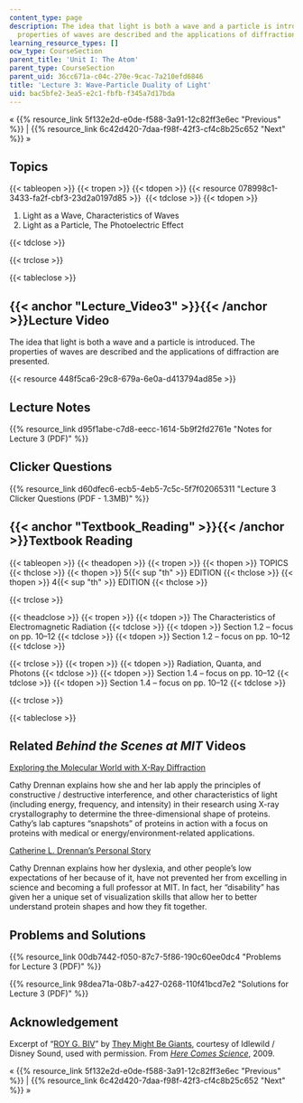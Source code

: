 ```yaml
---
content_type: page
description: The idea that light is both a wave and a particle is introduced. The
  properties of waves are described and the applications of diffraction are presented.
learning_resource_types: []
ocw_type: CourseSection
parent_title: 'Unit I: The Atom'
parent_type: CourseSection
parent_uid: 36cc671a-c04c-270e-9cac-7a210efd6846
title: 'Lecture 3: Wave-Particle Duality of Light'
uid: bac5bfe2-3ea5-e2c1-fbfb-f345a7d17bda
---
```


« {{% resource_link 5f132e2d-e0de-f588-3a91-12c82ff3e6ec "Previous" %}} | {{% resource_link 6c42d420-7daa-f98f-42f3-cf4c8b25c652 "Next" %}} »

Topics
------

{{< tableopen >}}
{{< tropen >}}
{{< tdopen >}}
{{< resource 078998c1-3433-fa2f-cbf3-23d2a0197d85 >}} 
{{< tdclose >}}
{{< tdopen >}}


1.  Light as a Wave, Characteristics of Waves
2.  Light as a Particle, The Photoelectric Effect


{{< tdclose >}}

{{< trclose >}}

{{< tableclose >}}

{{< anchor "Lecture_Video3" >}}{{< /anchor >}}Lecture Video
-----------------------------------------------------------

The idea that light is both a wave and a particle is introduced. The properties of waves are described and the applications of diffraction are presented.

{{< resource 448f5ca6-29c8-679a-6e0a-d413794ad85e >}}

Lecture Notes
-------------

{{% resource_link d95f1abe-c7d8-eecc-1614-5b9f2fd2761e "Notes for Lecture 3 (PDF)" %}}

Clicker Questions
-----------------

{{% resource_link d60dfec6-ecb5-4eb5-7c5c-5f7f02065311 "Lecture 3 Clicker Questions (PDF - 1.3MB)" %}}

{{< anchor "Textbook_Reading" >}}{{< /anchor >}}Textbook Reading
----------------------------------------------------------------

{{< tableopen >}}
{{< theadopen >}}
{{< tropen >}}
{{< thopen >}}
TOPICS
{{< thclose >}}
{{< thopen >}}
5{{< sup "th" >}} EDITION
{{< thclose >}}
{{< thopen >}}
4{{< sup "th" >}} EDITION
{{< thclose >}}

{{< trclose >}}

{{< theadclose >}}
{{< tropen >}}
{{< tdopen >}}
The Characteristics of Electromagnetic Radiation
{{< tdclose >}}
{{< tdopen >}}
Section 1.2 – focus on pp. 10–12
{{< tdclose >}}
{{< tdopen >}}
Section 1.2 – focus on pp. 10–12
{{< tdclose >}}

{{< trclose >}}
{{< tropen >}}
{{< tdopen >}}
Radiation, Quanta, and Photons
{{< tdclose >}}
{{< tdopen >}}
Section 1.4 – focus on pp. 10–12
{{< tdclose >}}
{{< tdopen >}}
Section 1.4 – focus on pp. 10–12
{{< tdclose >}}

{{< trclose >}}

{{< tableclose >}}

Related _Behind the Scenes at MIT_ Videos
-----------------------------------------

[Exploring the Molecular World with X-Ray Diffraction](http://techtv.mit.edu/videos/24154-exploring-the-molecular-world-with-x-ray-diffraction)

Cathy Drennan explains how she and her lab apply the principles of constructive / destructive interference, and other characteristics of light (including energy, frequency, and intensity) in their research using X-ray crystallography to determine the three-dimensional shape of proteins. Cathy’s lab captures “snapshots” of proteins in action with a focus on proteins with medical or energy/environment-related applications.

[Catherine L. Drennan’s Personal Story](http://techtv.mit.edu/videos/24153-catherine-l-drennan-s-personal-story)

Cathy Drennan explains how her dyslexia, and other people’s low expectations of her because of it, have not prevented her from excelling in science and becoming a full professor at MIT. In fact, her “disability” has given her a unique set of visualization skills that allow her to better understand protein shapes and how they fit together.

Problems and Solutions
----------------------

{{% resource_link 00db7442-f050-87c7-5f86-190c60ee0dc4 "Problems for Lecture 3 (PDF)" %}}

{{% resource_link 98dea71a-08b7-a427-0268-110f41bcd7e2 "Solutions for Lecture 3 (PDF)" %}}

Acknowledgement
---------------

Excerpt of “[ROY G. BIV](https://youtu.be/Gf33ueRXMzQ)” by [They Might Be Giants](http://www.theymightbegiants.com/), courtesy of Idlewild / Disney Sound, used with permission. From [_Here Comes Science_](https://www.theymightbegiants.com/here-comes-science), 2009.

« {{% resource_link 5f132e2d-e0de-f588-3a91-12c82ff3e6ec "Previous" %}} | {{% resource_link 6c42d420-7daa-f98f-42f3-cf4c8b25c652 "Next" %}} »